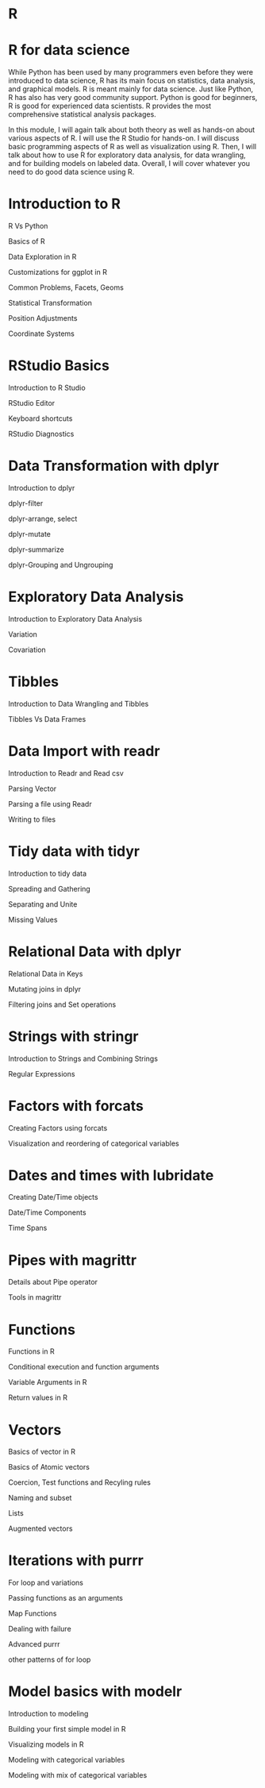 # R

# R for data science

While Python has been used by many programmers even before they were introduced to data science, R has its main focus on statistics, data analysis, and graphical models. R is meant mainly for data science. Just like Python, R has also has very good community support. Python is good for beginners, R is good for experienced data scientists. R provides the most comprehensive statistical analysis packages.

In this module, I will again talk about both theory as well as hands-on about various aspects of R. I will use the R Studio for hands-on. I will discuss basic programming aspects of R as well as visualization using R. Then, I will talk about how to use R for exploratory data analysis, for data wrangling, and for building models on labeled data. Overall, I will cover whatever you need to do good data science using R.

# Introduction to R

R Vs Python

Basics of R

Data Exploration in R

Customizations for ggplot in R

Common Problems, Facets, Geoms

Statistical Transformation

Position Adjustments

Coordinate Systems

# RStudio Basics

Introduction to R Studio

RStudio Editor

Keyboard shortcuts

RStudio Diagnostics

# Data Transformation with dplyr

Introduction to dplyr

dplyr-filter

dplyr-arrange, select

dplyr-mutate

dplyr-summarize

dplyr-Grouping and Ungrouping

#  Exploratory Data Analysis

Introduction to Exploratory Data Analysis

Variation

Covariation

# Tibbles

Introduction to Data Wrangling and Tibbles

Tibbles Vs Data Frames

# Data Import with readr

Introduction to Readr and Read csv

Parsing Vector

Parsing a file using Readr

Writing to files

# Tidy data with tidyr

Introduction to tidy data

Spreading and Gathering

Separating and Unite

Missing Values

# Relational Data with dplyr

Relational Data in Keys

Mutating joins in dplyr

Filtering joins and Set operations

# Strings with stringr

Introduction to Strings and Combining Strings

Regular Expressions

# Factors with forcats

Creating Factors using forcats

Visualization and reordering of categorical variables

#  Dates and times with lubridate

Creating Date/Time objects

Date/Time Components

Time Spans

# Pipes with magrittr

Details about Pipe operator

Tools in magrittr

# Functions

Functions in R

Conditional execution and function arguments

Variable Arguments in R

Return values in R

# Vectors

Basics of vector in R

Basics of Atomic vectors

Coercion, Test functions and Recyling rules

Naming and subset

Lists

Augmented vectors

# Iterations with purrr

For loop and variations

Passing functions as an arguments

Map Functions

Dealing with failure

Advanced purrr

other patterns of for loop

# Model basics with modelr

Introduction to modeling

Building your first simple model in R

Visualizing models in R

Modeling with categorical variables

Modeling with mix of categorical variables
